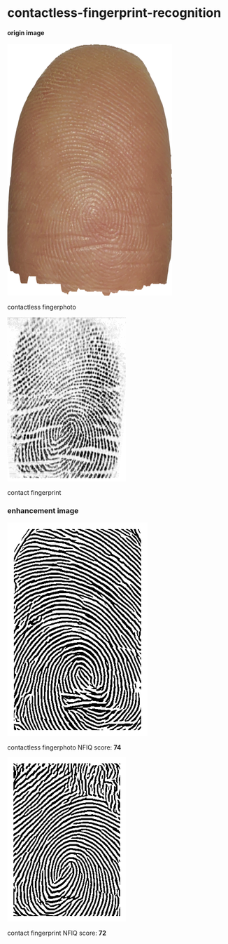 # contactless-fingerprint-recognition





#### origin image

![](./fingerprint_enhancement/img/finger1.png)

contactless fingerphoto

![](./fingerprint_enhancement/img/L1_6.png)

contact fingerprint

### enhancement image

![](./fingerprint_enhancement/out/enhanced_finger1.png)

contactless fingerphoto NFIQ score: **74**

![](./fingerprint_enhancement/out/enhanced_L1_6.png)

contact fingerprint NFIQ score: **72**